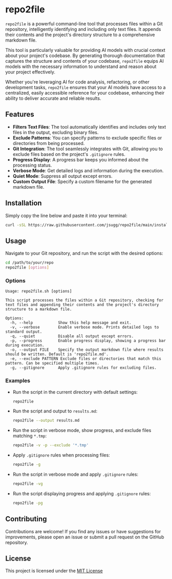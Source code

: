 # repo2file

`repo2file` is a powerful command-line tool that processes files within a Git repository, intelligently identifying and including only text files. It appends their contents and the project's directory structure to a comprehensive markdown file.

This tool is particularly valuable for providing AI models with crucial context about your project's codebase. By generating thorough documentation that captures the structure and contents of your codebase, `repo2file` equips AI models with the necessary information to understand and reason about your project effectively.

Whether you're leveraging AI for code analysis, refactoring, or other development tasks, `repo2file` ensures that your AI models have access to a centralized, easily accessible reference for your codebase, enhancing their ability to deliver accurate and reliable results.

## Features

- **Filters Text Files**: The tool automatically identifies and includes only text files in the output, excluding binary files.
- **Exclude Patterns**: You can specify patterns to exclude specific files or directories from being processed.
- **Git Integration**: The tool seamlessly integrates with Git, allowing you to exclude files based on the project's `.gitignore` rules.
- **Progress Display**: A progress bar keeps you informed about the processing status.
- **Verbose Mode**: Get detailed logs and information during the execution.
- **Quiet Mode**: Suppress all output except errors.
- **Custom Output File**: Specify a custom filename for the generated markdown file.

## Installation

Simply copy the line below and paste it into your terminal:

```bash
curl -sSL https://raw.githubusercontent.com/jsugg/repo2file/main/install.sh | bash -s
```

## Usage

Navigate to your Git repository, and run the script with the desired options:

```bash
cd /path/to/your/repo
repo2file [options]
```

### Options

```
Usage: repo2file.sh [options]

This script processes the files within a Git repository, checking for text files and appending their contents and the project's directory structure to a markdown file.

Options:
  -h, --help           Show this help message and exit.
  -v, --verbose        Enable verbose mode. Prints detailed logs to standard output.
  -q, --quiet          Disable all output except errors.
  -p, --progress       Enable progress display, showing a progress bar during execution.
  -o, --output FILE    Specify the output markdown file where results should be written. Default is 'repo2file.md'.
  -e, --exclude PATTERN Exclude files or directories that match this pattern. Can be specified multiple times.
  -g, --gitignore      Apply .gitignore rules for excluding files.
```

### Examples

- Run the script in the current directory with default settings:

  ```bash
  repo2file
  ```

- Run the script and output to `results.md`:

  ```bash
  repo2file --output results.md
  ```

- Run the script in verbose mode, show progress, and exclude files matching `*.tmp`:

  ```bash
  repo2file -v -p --exclude '*.tmp'
  ```

- Apply `.gitignore` rules when processing files:

  ```bash
  repo2file -g
  ```

- Run the script in verbose mode and apply `.gitignore` rules:

  ```bash
  repo2file -vg
  ```

- Run the script displaying progress and applying `.gitignore` rules:

  ```bash
  repo2file -pg
  ```

## Contributing

Contributions are welcome! If you find any issues or have suggestions for improvements, please open an issue or submit a pull request on the GitHub repository.

## License

This project is licensed under the [MIT License](LICENSE)